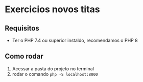 # Exercicios novos titas

## Requisitos
- Ter o PHP 7.4 ou superior instaldo, recomendamos o PHP 8

## Como rodar
1) Acessar a pasta do projeto no terminal
2) rodar o comando `php -S localhost:8000`